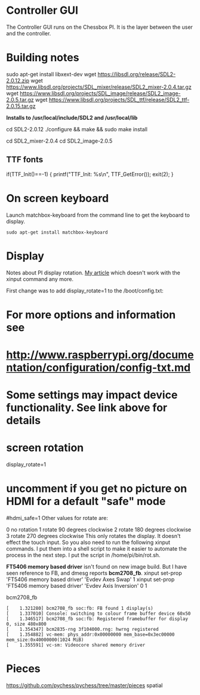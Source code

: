 # Controller GUI
The Controller GUI runs on the Chessbox PI. It is the layer between the user and the controller. 

# Building notes
sudo apt-get install libxext-dev
wget https://libsdl.org/release/SDL2-2.0.12.zip
wget https://www.libsdl.org/projects/SDL_mixer/release/SDL2_mixer-2.0.4.tar.gz
wget https://www.libsdl.org/projects/SDL_image/release/SDL2_image-2.0.5.tar.gz
wget https://www.libsdl.org/projects/SDL_ttf/release/SDL2_ttf-2.0.15.tar.gz

**Installs to /usr/local/include/SDL2 and /usr/local/lib**

cd SDL2-2.0.12
./configure && make && sudo make install

cd SDL2_mixer-2.0.4
cd SDL2_image-2.0.5



## TTF fonts
if(TTF_Init()==-1) {
    printf("TTF_Init: %s\n", TTF_GetError());
    exit(2);
}

# On screen keyboard 
Launch matchbox-keyboard from the command line to get the keyboard to display.

    sudo apt-get install matchbox-keyboard

# Display
Notes about PI display rotation. [My article](https://8bitcoder.com/chesslr/9) which doesn't work with the xinput command any more. 

First change was to add display_rotate=1 to the /boot/config.txt:

# For more options and information see
# http://www.raspberrypi.org/documentation/configuration/config-txt.md
# Some settings may impact device functionality. See link above for details

# screen rotation
display_rotate=1

# uncomment if you get no picture on HDMI for a default "safe" mode
#hdmi_safe=1
Other values for rotate are:

0   no rotation
1   rotate 90 degrees clockwise
2   rotate 180 degrees clockwise
3   rotate 270 degrees clockwise
This only rotates the display. It doesn't effect the touch input. So you also need to run the following xinput commands. I put them into a shell script to make it easier to automate the process in the next step. I put the script in /home/pi/bin/rot.sh.

**FT5406 memory based driver** isn't found on new image build. But I have seen reference to FB, and dmesg reports **bcm2708_fb**. 
xinput set-prop 'FT5406 memory based driver' 'Evdev Axes Swap' 1
xinput set-prop 'FT5406 memory based driver' 'Evdev Axis Inversion' 0 1


bcm2708_fb
```
[    1.321280] bcm2708_fb soc:fb: FB found 1 display(s)
[    1.337010] Console: switching to colour frame buffer device 60x50
[    1.346517] bcm2708_fb soc:fb: Registered framebuffer for display 0, size 480x800
[    1.354347] bcm2835-rng 3f104000.rng: hwrng registered
[    1.354882] vc-mem: phys_addr:0x00000000 mem_base=0x3ec00000 mem_size:0x40000000(1024 MiB)
[    1.355591] vc-sm: Videocore shared memory driver
```
# Pieces
https://github.com/pychess/pychess/tree/master/pieces
spatial
